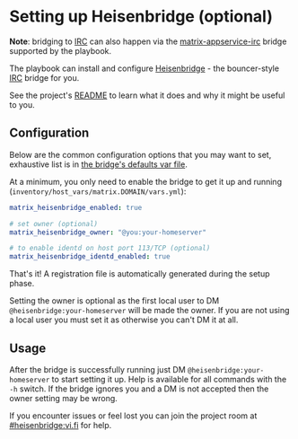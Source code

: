 # Setting up Heisenbridge (optional)

**Note**: bridging to [IRC](https://en.wikipedia.org/wiki/Internet_Relay_Chat) can also happen via the [matrix-appservice-irc](configuring-playbook-bridge-appservice-irc.md) bridge supported by the playbook.

The playbook can install and configure [Heisenbridge](https://github.com/hifi/heisenbridge) - the bouncer-style [IRC](https://en.wikipedia.org/wiki/Internet_Relay_Chat) bridge for you.

See the project's [README](https://github.com/hifi/heisenbridge/blob/master/README.md) to learn what it does and why it might be useful to you.

## Configuration

Below are the common configuration options that you may want to set, exhaustive list is in [the bridge's defaults var file](../roles/matrix-bridge-heisenbridge/defaults/main.yml).

At a minimum, you only need to enable the bridge to get it up and running (`inventory/host_vars/matrix.DOMAIN/vars.yml`):

```yaml
matrix_heisenbridge_enabled: true

# set owner (optional)
matrix_heisenbridge_owner: "@you:your-homeserver"

# to enable identd on host port 113/TCP (optional)
matrix_heisenbridge_identd_enabled: true
```

That's it! A registration file is automatically generated during the setup phase.

Setting the owner is optional as the first local user to DM `@heisenbridge:your-homeserver` will be made the owner.
If you are not using a local user you must set it as otherwise you can't DM it at all.

## Usage

After the bridge is successfully running just DM `@heisenbridge:your-homeserver` to start setting it up.
Help is available for all commands with the `-h` switch.
If the bridge ignores you and a DM is not accepted then the owner setting may be wrong.

If you encounter issues or feel lost you can join the project room at [#heisenbridge:vi.fi](https://matrix.to/#/#heisenbridge:vi.fi) for help.
